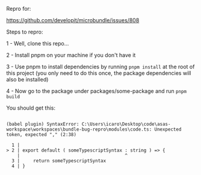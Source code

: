 Repro for:

https://github.com/developit/microbundle/issues/808


Steps to repro:

1 - Well, clone this repo...

2 - Install pnpm on your machine if you don't have it

3 - Use pnpm to install dependencies by running `pnpm install` at the root of this project (you only need to do this once, the package dependencies will also be installed)

4 - Now go to the package under packages/some-package and run `pnpm build`

You should get this:

```

(babel plugin) SyntaxError: C:\Users\icaro\Desktop\code\asas-workspace\workspaces\bundle-bug-repro\modules\code.ts: Unexpected token, expected "," (2:38)

  1 |
> 2 | export default ( someTypescriptSyntax : string ) => {
    |                                       ^
  3 |     return someTypescriptSyntax
  4 | }

```


